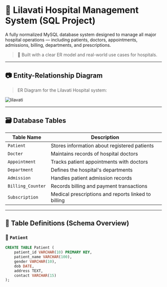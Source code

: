 # 🏥 Lilavati Hospital Management System (SQL Project)

A fully normalized MySQL database system designed to manage all major hospital operations — including patients, doctors, appointments, admissions, billing, departments, and prescriptions.

> 📌 Built with a clear ER model and real-world use cases for hospitals.

---

## 📷 Entity-Relationship Diagram

> ER Diagram for the Lilavati Hospital system:

![lilavati](https://github.com/user-attachments/assets/2539c333-60f1-4c0b-8338-b8a03bbbab08)


---

## 🗃️ Database Tables

| Table Name        | Description                                      |
|-------------------|--------------------------------------------------|
| `Patient`         | Stores information about registered patients     |
| `Docter`          | Maintains records of hospital doctors            |
| `Appointment`     | Tracks patient appointments with doctors         |
| `Department`      | Defines the hospital's departments               |
| `Admission`       | Handles patient admission records                |
| `Billing_Counter` | Records billing and payment transactions         |
| `Subscription`    | Medical prescriptions and reports linked to billing |

---

## 📐 Table Definitions (Schema Overview)

### 📌 `Patient`
```sql
CREATE TABLE Patient (
    patient_id VARCHAR(10) PRIMARY KEY,
    patient_name VARCHAR(100),
    gender VARCHAR(10),
    dob DATE,
    address TEXT,
    contact VARCHAR(15)
);
